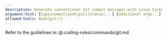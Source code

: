 ```yaml
---
description: Generate conventional Git commit messages with issue ticket numbers
argument-hint: [type=commit|push|pull|status|...] [additional args...]
allowed-tools: Bash(git:*)
---
```



Refer to the guidelines in: @.coding-rules/commands/git.md
